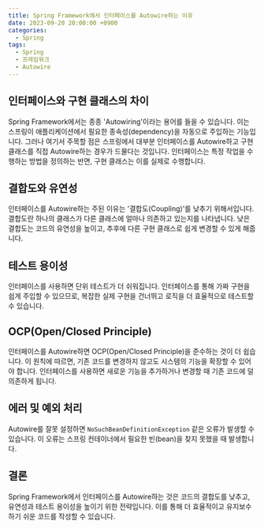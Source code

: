 ```yaml
---
title: Spring Framework에서 인터페이스를 Autowire하는 이유
date: 2023-09-20 20:00:00 +0900
categories:
  - Spring
tags:
  - Spring
  - 프레임워크
  - Autowire
---
```

## 인터페이스와 구현 클래스의 차이

Spring Framework에서는 종종 'Autowiring'이라는 용어를 들을 수 있습니다. 이는 스프링이 애플리케이션에서 필요한 종속성(dependency)을 자동으로 주입하는 기능입니다. 그러나 여기서 주목할 점은 스프링에서 대부분 인터페이스를 Autowire하고 구현 클래스를 직접 Autowire하는 경우가 드물다는 것입니다. 인터페이스는 특정 작업을 수행하는 방법을 정의하는 반면, 구현 클래스는 이를 실제로 수행합니다.

## 결합도와 유연성

인터페이스를 Autowire하는 주된 이유는 '결합도(Coupling)'를 낮추기 위해서입니다. 결합도란 하나의 클래스가 다른 클래스에 얼마나 의존하고 있는지를 나타냅니다. 낮은 결합도는 코드의 유연성을 높이고, 추후에 다른 구현 클래스로 쉽게 변경할 수 있게 해줍니다.

## 테스트 용이성

인터페이스를 사용하면 단위 테스트가 더 쉬워집니다. 인터페이스를 통해 가짜 구현을 쉽게 주입할 수 있으므로, 복잡한 실제 구현을 건너뛰고 로직을 더 효율적으로 테스트할 수 있습니다.

## OCP(Open/Closed Principle)

인터페이스를 Autowire하면 OCP(Open/Closed Principle)을 준수하는 것이 더 쉽습니다. 이 원칙에 따르면, 기존 코드를 변경하지 않고도 시스템의 기능을 확장할 수 있어야 합니다. 인터페이스를 사용하면 새로운 기능을 추가하거나 변경할 때 기존 코드에 덜 의존하게 됩니다.

## 에러 및 예외 처리

Autowire를 잘못 설정하면 `NoSuchBeanDefinitionException` 같은 오류가 발생할 수 있습니다. 이 오류는 스프링 컨테이너에서 필요한 빈(bean)을 찾지 못했을 때 발생합니다.

## 결론

Spring Framework에서 인터페이스를 Autowire하는 것은 코드의 결합도를 낮추고, 유연성과 테스트 용이성을 높이기 위한 전략입니다. 이를 통해 더 효율적이고 유지보수하기 쉬운 코드를 작성할 수 있습니다.
